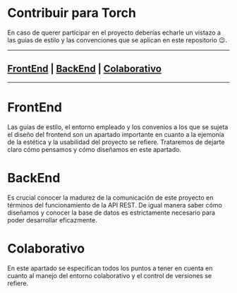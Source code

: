 # Contribuir para Torch 
En caso de querer participar en el proyecto deberías echarle un vistazo a las guías de estilo y las convenciones que se aplican en este repositorio :wink:. 
***
## [FrontEnd](#FrontEnd) | [BackEnd](#BackEnd) | [Colaborativo](#Colaborativo) 
***

# FrontEnd
Las guías de estilo, el entorno empleado y los convenios a los que se sujeta el diseño del frontend son un apartado importante en cuanto a la ejemonía de la estética y la usabilidad del proyecto se refiere. Trataremos de dejarte claro cómo pensamos y cómo diseñamos en este apartado.

# BackEnd
Es crucial conocer la madurez de la comunicación de este proyecto en términos del funcionamiento de la API REST. De igual manera saber cómo diseñamos y conocer la base de datos es estrictamente necesario para poder desarrollar eficazmente.

# Colaborativo
En este apartado se especifican todos los puntos a tener en cuenta en cuanto al manejo del entorno colaborativo y el control de versiones se refiere.

